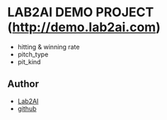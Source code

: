 # LAB2AI DEMO PROJECT (http://demo.lab2ai.com)

  - hitting & winning rate
  - pitch_type
  - pit_kind

## Author

  - [Lab2AI](https://lab2ai.com)
  - [github](https://github.com/lab2ai.com)
